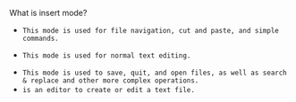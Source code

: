 What is insert mode?

* `This mode is used for file navigation, cut and paste, and simple commands.`
+ `This mode is used for normal text editing.`
* `This mode is used to save, quit, and open files, as well as search & replace and other more complex operations.`
* `is an editor to create or edit a text file.`
